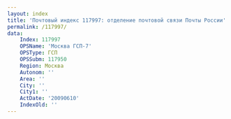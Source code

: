 ```yaml
---
layout: index
title: 'Почтовый индекс 117997: отделение почтовой связи Почты России'
permalink: /117997/
data:
    Index: 117997
    OPSName: 'Москва ГСП-7'
    OPSType: ГСП
    OPSSubm: 117950
    Region: Москва
    Autonom: ''
    Area: ''
    City: ''
    City1: ''
    ActDate: '20090610'
    IndexOld: ''
---
```

